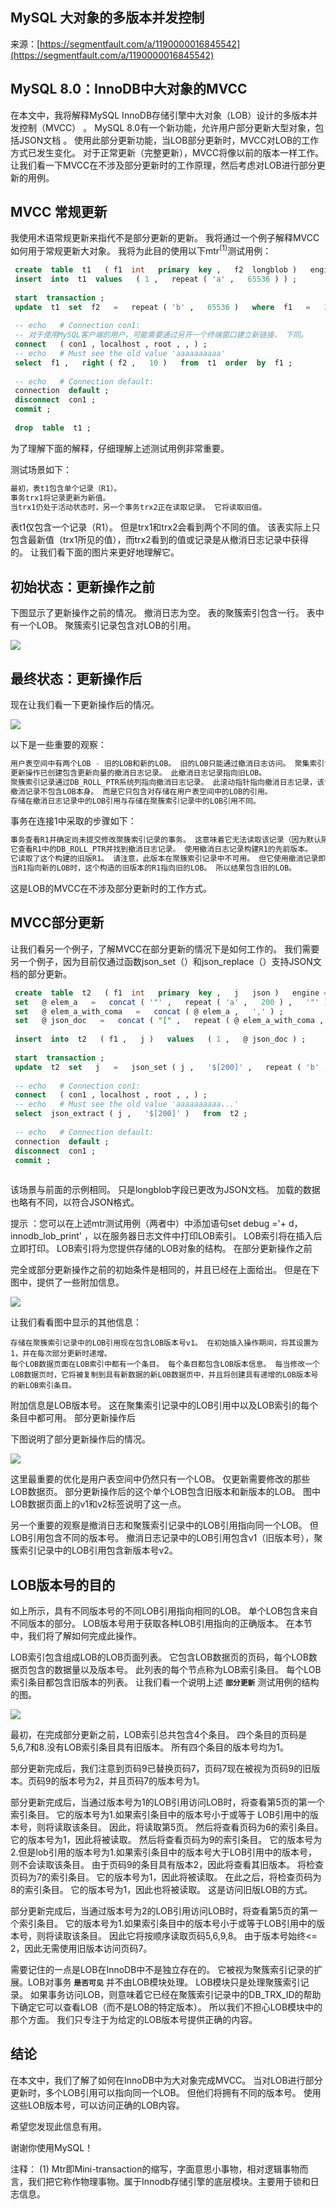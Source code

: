 ## MySQL 大对象的多版本并发控制

来源：[https://segmentfault.com/a/1190000016845542](https://segmentfault.com/a/1190000016845542)


## MySQL 8.0：InnoDB中大对象的MVCC

在本文中，我将解释MySQL InnoDB存储引擎中大对象（LOB）设计的多版本并发控制（MVCC） 。 MySQL 8.0有一个新功能，允许用户部分更新大型对象，包括JSON文档 。 使用此部分更新功能，当LOB部分更新时，MVCC对LOB的工作方式已发生变化。 对于正常更新（完整更新），MVCC将像以前的版本一样工作。 让我们看一下MVCC在不涉及部分更新时的工作原理，然后考虑对LOB进行部分更新的用例。
## MVCC 常规更新

我使用术语常规更新来指代不是部分更新的更新。 我将通过一个例子解释MVCC如何用于常规更新大对象。 我将为此目的使用以下mtr<sup>(1)</sup>测试用例：

```sql
 create  table  t1   ( f1  int   primary  key ,   f2  longblob )   engine = innodb ; 
 insert  into  t1  values   ( 1 ,   repeat ( 'a' ,   65536 ) ) ; 
 
 start  transaction ; 
 update  t1  set  f2   =   repeat ( 'b' ,   65536 )   where  f1   =   1 ; 
 
 -- echo   # Connection con1: 
 -- 对于使用MySQL客户端的用户，可能需要通过另开一个终端窗口建立新链接， 下同。
 connect   ( con1 , localhost , root , , ) ; 
 -- echo   # Must see the old value 'aaaaaaaaaa' 
 select  f1 ,   right ( f2 ,   10 )   from  t1  order  by  f1 ; 
 
 -- echo   # Connection default: 
 connection  default ; 
 disconnect  con1 ; 
 commit ; 
 
 drop  table  t1 ; 
```

为了理解下面的解释，仔细理解上述测试用例非常重要。

测试场景如下：

```sql
最初，表t1包含单个记录（R1）。
事务trx1将记录更新为新值。
当trx1仍处于活动状态时，另一个事务trx2正在读取记录。 它将读取旧值。 

```

表t1仅包含一个记录（R1）。 但是trx1和trx2会看到两个不同的值。 该表实际上只包含最新值（trx1所见的值），而trx2看到的值或记录是从撤消日志记录中获得的。 让我们看下面的图片来更好地理解它。
## 初始状态：更新操作之前

下图显示了更新操作之前的情况。 撤消日志为空。 表的聚簇索引包含一行。 表中有一个LOB。 聚簇索引记录包含对LOB的引用。

![][0]
## 最终状态：更新操作后

现在让我们看一下更新操作后的情况。

![][1]

以下是一些重要的观察：

```sql
用户表空间中有两个LOB - 旧的LOB和新的LOB。 旧的LOB只能通过撤消日志访问。 聚集索引记录指向新LOB。
更新操作已创建包含更新向量的撤消日志记录。 此撤消日志记录指向旧LOB。
聚簇索引记录通过DB_ROLL_PTR系统列指向撤消日志记录。 此滚动指针指向撤消日志记录，该记录可用于构建聚簇索引记录的先前版本。
撤消记录不包含LOB本身。 而是它只包含对存储在用户表空间中的LOB的引用。
存储在撤消日志记录中的LOB引用与存储在聚簇索引记录中的LOB引用不同。 

```

事务在连接1中采取的步骤如下：

```sql
事务查看R1并确定尚未提交修改聚簇索引记录的事务。 这意味着它无法读取该记录（因为默认隔离级别是REPEATABLE READ）。
它查看R1中的DB_ROLL_PTR并找到撤消日志记录。 使用撤消日志记录构建R1的先前版本。
它读取了这个构建的旧版R1。 请注意，此版本在聚簇索引记录中不可用。 但它使用撤消记录即时构建。
当R1指向新的LOB时，这个构造的旧版本的R1指向旧的LOB。 所以结果包含旧的LOB。 

```

这是LOB的MVCC在不涉及部分更新时的工作方式。
## MVCC部分更新

让我们看另一个例子，了解MVCC在部分更新的情况下是如何工作的。 我们需要另一个例子，因为目前仅通过函数json_set（）和json_replace（）支持JSON文档的部分更新。

```sql
 create  table  t2   ( f1  int   primary  key ,   j   json )   engine = InnoDB ; 
 set   @ elem_a   =   concat ( '"' ,   repeat ( 'a' ,   200 ) ,   '"' ) ; 
 set   @ elem_a_with_coma   =   concat ( @ elem_a ,   ',' ) ; 
 set   @ json_doc   =   concat ( "[" ,   repeat ( @ elem_a_with_coma ,   300 ) ,   @ elem_a ,   "]" ) ; 
 
 insert  into  t2   ( f1 ,   j )   values   ( 1 ,   @ json_doc ) ; 
 
 start  transaction ; 
 update  t2  set   j   =   json_set ( j ,   '$[200]' ,   repeat ( 'b' ,   200 ) )   where  f1   =   1 ; 
 
 -- echo   # Connection con1: 
 connect   ( con1 , localhost , root , , ) ; 
 -- echo   # Must see the old value 'aaaaaaaaaa...' 
 select  json_extract ( j ,   '$[200]' )   from  t2 ; 
 
 -- echo   # Connection default: 
 connection  default ; 
 disconnect  con1 ; 
 commit ; 
 
```

该场景与前面的示例相同。 只是longblob字段已更改为JSON文档。 加载的数据也略有不同，以符合JSON格式。

提示 ：您可以在上述mtr测试用例（两者中）中添加语句set debug ='+ d，innodb_lob_print' ，以在服务器日志文件中打印LOB索引。 LOB索引将在插入后立即打印。 LOB索引将为您提供存储的LOB对象的结构。
在部分更新操作之前

完全或部分更新操作之前的初始条件是相同的，并且已经在上面给出。 但是在下图中，提供了一些附加信息。

![][2]

让我们看看图中显示的其他信息：

```
存储在聚簇索引记录中的LOB引用现在包含LOB版本号v1。 在初始插入操作期间，将其设置为1，并在每次部分更新时递增。
每个LOB数据页面在LOB索引中都有一个条目。 每个条目都包含LOB版本信息。 每当修改一个LOB数据页时，它将被复制到具有新数据的新LOB数据页中，并且将创建具有递增的LOB版本号的新LOB索引条目。 

```

附加信息是LOB版本号。 这在聚集索引记录中的LOB引用中以及LOB索引的每个条目中都可用。
部分更新操作后

下图说明了部分更新操作后的情况。

![][3]

这里最重要的优化是用户表空间中仍然只有一个LOB。 仅更新需要修改的那些LOB数据页。 部分更新操作后的这个单个LOB包含旧版本和新版本的LOB。 图中LOB数据页面上的v1和v2标签说明了这一点。

另一个重要的观察是撤消日志和聚簇索引记录中的LOB引用指向同一个LOB。 但LOB引用包含不同的版本号。 撤消日志记录中的LOB引用包含v1（旧版本号），聚簇索引记录中的LOB引用包含新版本号v2。
## LOB版本号的目的

如上所示，具有不同版本号的不同LOB引用指向相同的LOB。 单个LOB包含来自不同版本的部分。 LOB版本号用于获取各种LOB引用指向的正确版本。 在本节中，我们将了解如何完成此操作。

LOB索引包含组成LOB的LOB页面列表。 它包含LOB数据页的页码，每个LOB数据页包含的数据量以及版本号。 此列表的每个节点称为LOB索引条目。 每个LOB索引条目都包含旧版本的列表。 让我们看一个说明上述 **`部分更新`** 测试用例的结构的图。

![][4]

最初，在完成部分更新之前，LOB索引总共包含4个条目。 四个条目的页码是5,6,7和8.没有LOB索引条目具有旧版本。 所有四个条目的版本号均为1。

部分更新完成后，我们注意到页码9已替换页码7，页码7现在被视为页码9的旧版本。页码9的版本号为2，并且页码7的版本号为1。

部分更新完成后，当通过版本号为1的LOB引用访问LOB时，将查看第5页的第一个索引条目。 它的版本号为1.如果索引条目中的版本号小于或等于 LOB引用中的版本号，则将读取该条目。 因此，将读取第5页。 然后将查看页码为6的索引条目。 它的版本号为1，因此将被读取。 然后将查看页码为9的索引条目。 它的版本号为2.但是lob引用的版本号为1.如果索引条目中的版本号大于LOB引用中的版本号，则不会读取该条目。 由于页码9的条目具有版本2，因此将查看其旧版本。 将检查页码为7的索引条目。 它的版本号为1，因此将被读取。 在此之后，将检查页码为8的索引条目。 它的版本号为1，因此也将被读取。 这是访问旧版LOB的方式。

部分更新完成后，当通过版本号为2的LOB引用访问LOB时，将查看第5页的第一个索引条目。 它的版本号为1.如果索引条目中的版本号小于或等于LOB引用中的版本号，则将读取该条目。 因此它将按顺序读取页码5,6,9,8。 由于版本号始终<= 2，因此无需使用旧版本访问页码7。

需要记住的一点是LOB在InnoDB中不是独立存在的。 它被视为聚簇索引记录的扩展。LOB对事务 **`是否可见`** 并不由LOB模块处理。 LOB模块只是处理聚簇索引记录。 如果事务访问LOB，则意味着它已经在聚簇索引记录中的DB_TRX_ID的帮助下确定它可以查看LOB（而不是LOB的特定版本）。 所以我们不担心LOB模块中的那个方面。 我们只专注于为给定的LOB版本号提供正确的内容。
## 结论

在本文中，我们了解了如何在InnoDB中为大对象完成MVCC。 当对LOB进行部分更新时，多个LOB引用可以指向同一个LOB。 但他们将拥有不同的版本号。 使用这些LOB版本号，可以访问正确的LOB内容。

希望您发现此信息有用。

谢谢你使用MySQL！

注释：
(1) Mtr即Mini-transaction的缩写，字面意思小事物，相对逻辑事物而言，我们把它称作物理事物。属于Innodb存储引擎的底层模块。主要用于锁和日志信息。

[0]: ./img/bVbiQje.png.png
[1]: ./img/bVbiQji.png.png
[2]: ./img/bVbiQjA.png.png
[3]: ./img/bVbiQjN.png.png
[4]: ./img/bVbiQj2.png.png